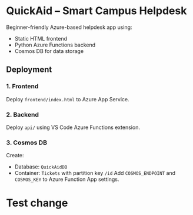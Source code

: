 # QuickAid – Smart Campus Helpdesk

Beginner-friendly Azure-based helpdesk app using:
- Static HTML frontend
- Python Azure Functions backend
- Cosmos DB for data storage

## Deployment

### 1. Frontend
Deploy `frontend/index.html` to Azure App Service.

### 2. Backend
Deploy `api/` using VS Code Azure Functions extension.

### 3. Cosmos DB
Create:
- Database: `QuickAidDB`
- Container: `Tickets` with partition key `/id`
Add `COSMOS_ENDPOINT` and `COSMOS_KEY` to Azure Function App settings.
# Test change

